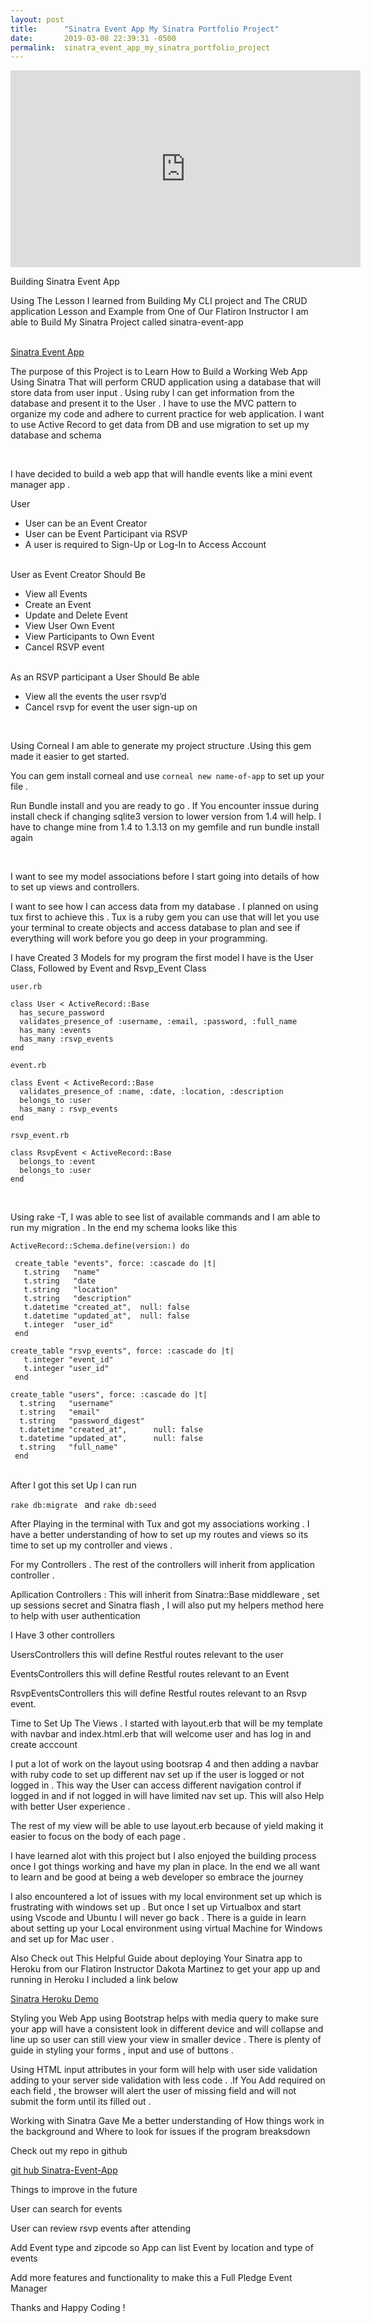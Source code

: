 ```yaml
---
layout: post
title:      "Sinatra Event App My Sinatra Portfolio Project"
date:       2019-03-08 22:39:31 -0500
permalink:  sinatra_event_app_my_sinatra_portfolio_project
---
```




<p> </p>
<iframe width="560" height="315" src="https://www.youtube.com/embed/yL4nFGtLwX0?&autoplay=1&loop=1&rel=0&showinfo=0&color=white&iv_load_policy=3&playlist=yL4nFGtLwX0" frameborder="0" allow="accelerometer; autoplay; encrypted-media; gyroscope; picture-in-picture" allowfullscreen></iframe>


<p> </p>



Building Sinatra Event App

Using The Lesson I learned from Building My CLI project and The CRUD application Lesson and Example from One of Our Flatiron Instructor I am able to Build My Sinatra Project called sinatra-event-app

<br>
<a href="http://sinatra-event-app.herokuapp.com">Sinatra Event App</a>
<br>

The purpose of this Project is to Learn How to Build a Working Web App Using Sinatra That will perform CRUD application using a database that will store data from user input . Using ruby I can get information from the database and present it to the User . I have to use the MVC pattern to organize my code and adhere to current practice for web application. I want to use Active Record to get data from DB and use migration to set up my database and schema

<br>

I have decided to build a web app that will handle events like a mini event manager app .

User
<ul>

<li>User can be an Event Creator</li>
<li>User can be Event Participant via RSVP</li>
<li>A user is required to Sign-Up or Log-In to Access Account</li>
</ul>
<br>
User as Event Creator Should Be
<ul>
<li>View all Events</li>
<li>Create an Event</li>
<li>Update and Delete Event</li>
<li>View User Own Event</li>
<li>View Participants to Own Event</li>
<li>Cancel RSVP event</li>
</ul>
<br>
As an RSVP participant a User Should Be able
<ul>
<li>View all the events the user rsvp’d</li>
<li>Cancel rsvp for event the user sign-up on</li>
</ul>
<br>
<p>Using Corneal I am able to generate my project structure .Using this gem made it easier to get started.

You can gem install corneal and use `corneal new name-of-app` to set up your file .</p>
<p>Run Bundle install and you are ready to go . If You encounter inssue during install check if changing sqlite3 version to lower version from 1.4 will help. I have to change mine from 1.4 to 1.3.13 on my gemfile and run bundle install again</p>
<br>
<p>I want to see my model associations before I start going into details of how to set up views and controllers.</p>
<p>I want to see how I can access data from my database . I planned on using tux first to achieve this . Tux is a ruby gem you can use that will let you use your terminal to create objects and access database to plan and see if everything will work before you go deep in your programming.</p>

<p> I have Created 3 Models for my program  the first model I have is the User Class, Followed by Event and Rsvp_Event Class </p>

```
user.rb 

class User < ActiveRecord::Base
  has_secure_password
  validates_presence_of :username, :email, :password, :full_name
  has_many :events
  has_many :rsvp_events
end
```
```
event.rb

class Event < ActiveRecord::Base
  validates_presence_of :name, :date, :location, :description
  belongs_to :user
  has_many : rsvp_events
end
```
```
rsvp_event.rb

class RsvpEvent < ActiveRecord::Base
  belongs_to :event
  belongs_to :user
end
```
<br>

Using rake -T,  I was able to see list of available commands and I am able to run my migration . In the end my schema looks like this
<br>

```
ActiveRecord::Schema.define(version:) do

 create_table "events", force: :cascade do |t|
   t.string   "name"
   t.string   "date
   t.string   "location"
   t.string   "description"
   t.datetime "created_at",  null: false
   t.datetime "updated_at",  null: false
   t.integer  "user_id"
 end
```


```
create_table "rsvp_events", force: :cascade do |t|
   t.integer "event_id"
   t.integer "user_id"
 end
```

```
create_table "users", force: :cascade do |t|
  t.string   "username"
  t.string   "email"
  t.string   "password_digest"
  t.datetime "created_at",      null: false
  t.datetime "updated_at",      null: false
  t.string   "full_name"
 end
```

<br>
After I got this set Up I can run

`rake db:migrate `  and `rake db:seed`


<p>After Playing in the terminal with Tux and got my associations working . I have a better understanding of how to set up my routes and views so its time to set up my controller and views .</p>

<p>For my Controllers . The rest of the controllers will inherit from application controller .</p>

<p>Apllication Controllers : This will inherit from Sinatra::Base middleware , set up sessions secret and Sinatra flash , I will also put my helpers method here to help with user authentication</p>

<p>I Have 3 other controllers</p>



<p>UsersControllers this will define Restful routes relevant to the user</p>

<p>EventsControllers this will define Restful routes relevant to an Event</p>

<p>RsvpEventsControllers this will define Restful routes relevant to an Rsvp event.</p>

<p>
Time to Set Up The Views . I started with layout.erb that will be my template with navbar and index.html.erb that will welcome user and has log in and create acccount</p>


<p>I put a lot of work on the layout using bootsrap 4 and then adding a navbar with ruby code to set up different nav set up if the user is logged or not logged in . This way the User can access different navigation control if logged in and if not logged in will have limited nav set up. This will also Help with better User experience .</p>
<p>The rest of my view will be able to use layout.erb because of yield making it easier to focus on the body of each page .</p>
<p>I have learned alot with this project but I also enjoyed the building process once I got things working and have my plan in place. In the end we all want to learn and be good at being a web developer so embrace the journey</p>

<p>I also encountered a lot of issues with my local environment set up which is frustrating with windows set up . But once I set up Virtualbox and start using Vscode and Ubuntu I will never go back . There is a guide in learn about setting up your Local environment using virtual Machine for Windows and set up for Mac user .</p>

<p>Also Check out This Helpful Guide about deploying Your Sinatra app to Heroku from our Flatiron Instructor Dakota Martinez to get your app up and running in Heroku I included a link below</p>
<p><a href="https://github.com/DakotaLMartinez/sinatra-heroku-demo.git">Sinatra Heroku Demo</a></p>

<p>Styling you Web App using Bootstrap helps with media query to make sure your app will have a consistent look in different device and will collapse and line up so user can still view your view in smaller device . There is plenty of guide in styling your forms , input and use of buttons .</p>

<p>Using HTML input attributes in your form will help with user side validation adding to your server side validation with less code . .If You Add required on each field , the browser will alert the user of missing field and will not submit the form until its filled out .</p>

<p>Working with Sinatra Gave Me a better understanding of How things work in the background and Where to look for issues if the program breaksdown</p>

<p>Check out my repo in github</p>

<p><a href="https://github.com/bojosteph/sinatra-event-app.git">git hub Sinatra-Event-App</a></p>

<p>Things to improve in the future </p>

<p>User can search for events</p>

<p>User can review rsvp events after attending</p>
<p>Add Event type and zipcode so App can  list Event by location and type of events</p>

<p>Add more features and functionality to make this a Full Pledge Event Manager</p>

Thanks and Happy Coding !
























